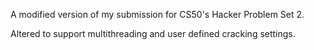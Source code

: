 A modified version of my submission for CS50's Hacker Problem Set 2. 

Altered to support multithreading and user defined cracking settings.
